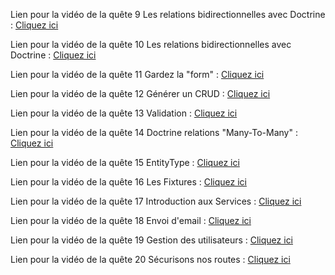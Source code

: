 Lien pour la vidéo de la quête 9 Les relations bidirectionnelles avec Doctrine :
[Cliquez ici](https://www.loom.com/share/99058ac17f62442384793b56a8550cbf)

Lien pour la vidéo de la quête 10 Les relations bidirectionnelles avec Doctrine :
[Cliquez ici](https://www.loom.com/share/bf96a48a924444e18bbea088a577d12d)

Lien pour la vidéo de la quête 11 Gardez la "form" :
[Cliquez ici](https://www.loom.com/share/7c3012ea8636415a8c11d42290a9f7ef)

Lien pour la vidéo de la quête 12 Générer un CRUD :
[Cliquez ici](https://www.loom.com/share/9cc1c485c5c44000b4d1d582ee17a6b8)

Lien pour la vidéo de la quête 13 Validation :
[Cliquez ici](https://www.loom.com/share/c9b8206a048648acac78b6f58099c274)

Lien pour la vidéo de la quête 14 Doctrine relations "Many-To-Many" :
[Cliquez ici](https://www.loom.com/share/7e988b72f2304cf0aacec05593c47080)

Lien pour la vidéo de la quête 15 EntityType :
[Cliquez ici](https://www.loom.com/share/13eef808415e4bf391fd8a1aad42a88e)

Lien pour la vidéo de la quête 16 Les Fixtures :
[Cliquez ici](https://www.loom.com/share/c122e76496d44e78a799469aa644f8fa)

Lien pour la vidéo de la quête 17 Introduction aux Services :
[Cliquez ici](https://www.loom.com/share/b9646a9675824569b38b5e29c805c166)

Lien pour la vidéo de la quête 18 Envoi d'email :
[Cliquez ici](https://www.loom.com/share/335f8fa3027147d78792170b16287280)

Lien pour la vidéo de la quête 19 Gestion des utilisateurs :
[Cliquez ici](https://www.loom.com/share/09fa4c5dd76e4162b49cff09f31a3549)

Lien pour la vidéo de la quête 20 Sécurisons nos routes :
[Cliquez ici](https://www.loom.com/share/5c0c44eecbe8409c83c12d52734893d8)



